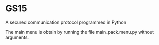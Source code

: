 # GS15
A secured communication protocol  programmed in Python

The main menu is obtain by running the file main_pack.menu.py without arguments.
